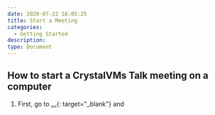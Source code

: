 ```yaml
---
date: 2020-07-22 16:05:25
title: Start a Meeting
categories:
  - Getting Started
description:
type: Document
---
```


## How to start a CrystalVMs Talk meeting on a computer

1. First, go to&nbsp;[...](meet.crystalvms.com){: target="_blank"}&nbsp;and&nbsp;
